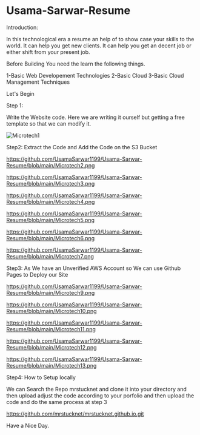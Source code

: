 # Usama-Sarwar-Resume
Introduction:

In this technological era a resume an help of to show case your skills to the world. It can help you get new clients. It can help you get an decent job or either shift from your present job.


Before Building You need the learn the following things.

1-Basic Web Developement Technologies 
2-Basic Cloud
3-Basic  Cloud Management  Techniques

Let's Begin


Step 1:

Write the Website code. Here we are writing it ourself but getting a free template so that we can modify it.


![Microtech1](https://github.com/UsamaSarwar1199/Usama-Sarwar-Resume/assets/83979585/0604ea10-6284-40e1-bd0b-ce4f96c00a8c)


Step2: Extract the Code and Add the Code on the S3 Bucket 


https://github.com/UsamaSarwar1199/Usama-Sarwar-Resume/blob/main/Microtech2.png

https://github.com/UsamaSarwar1199/Usama-Sarwar-Resume/blob/main/Microtech3.png


https://github.com/UsamaSarwar1199/Usama-Sarwar-Resume/blob/main/Microtech4.png

https://github.com/UsamaSarwar1199/Usama-Sarwar-Resume/blob/main/Microtech5.png

https://github.com/UsamaSarwar1199/Usama-Sarwar-Resume/blob/main/Microtech6.png


https://github.com/UsamaSarwar1199/Usama-Sarwar-Resume/blob/main/Microtech7.png




Step3: As We have an Unverified AWS Account so We can use Github Pages to Deploy our Site

https://github.com/UsamaSarwar1199/Usama-Sarwar-Resume/blob/main/Microtech9.png

https://github.com/UsamaSarwar1199/Usama-Sarwar-Resume/blob/main/Microtech10.png


https://github.com/UsamaSarwar1199/Usama-Sarwar-Resume/blob/main/Microtech11.png

https://github.com/UsamaSarwar1199/Usama-Sarwar-Resume/blob/main/Microtech12.png

https://github.com/UsamaSarwar1199/Usama-Sarwar-Resume/blob/main/Microtech13.png

Step4: How to Setup locally

We can Search the Repo mrstucknet and clone it into your directory and then upload adjust the code according to your porfolio and then upload the code and do the same process at step 3

https://github.com/mrstucknet/mrstucknet.github.io.git

Have a Nice Day.
